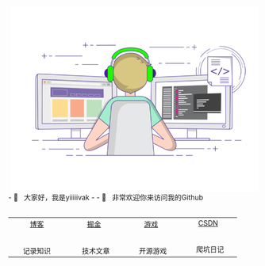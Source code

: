 <img align="right" alt="GIF" src="https://raw.githubusercontent.com/devSouvik/devSouvik/master/gif3.gif" width="500"/>
​
- 🔭 &nbsp; 大家好，我是yiiiiivak
- 
- 🤔 &nbsp; 非常欢迎你来访问我的Github
​
<table>
  <tbody>
    <tr valign="top">
      <td width="25%" align="center">
       <a href="https://yiiiiivak.github.io">博客</a>
       <br><br><br>
       记录知识
      </td>
      <td width="25%" align="center">
       <a href="https://juejin.cn/user/493043443054494">掘金</a>
       <br><br><br>
       技术文章
     </td>
     <td width="25%" align="center">
       <a href="https://game.scalerwang.com">游戏</a>
      <br><br><br>
       开源游戏
     </td>
      <td width="25%" align="center">
       <a href="https://blog.csdn.net/qq_41327483">CSDN</a>
       <br><br><br>
       爬坑日记
     </td>
    </tr>
  </tbody>
</table>
​

